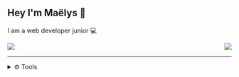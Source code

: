 ## Hey I'm Maëlys 👋
I am a web developer junior 💻
<!-- Top lang -->
<a><img align="center" src="https://github-readme-stats.vercel.app/api/top-langs/?username=maelysdcb&layout=compact&theme=apprentice&bg_color=00000000&hide_border=true&hide=html,css#gh-dark-mode-only" /><img align="right" src="https://github-readme-stats.vercel.app/api?username=maelysdcb&hide=prs,issues&show_icons=true&theme=vue-dark&bg_color=00000000&hide_border=true&custom_title=My-GitHub-Stats#gh-dark-mode-only" /></a>

---
<details>
  <summary>⚙️ Tools</summary>
  
  #### Languages :
> <img align="left" alt="JavaScript" width="30px" src="https://cdn.jsdelivr.net/gh/devicons/devicon/icons/javascript/javascript-plain.svg" />
<img align="left" alt="Php" width="30px" src="https://cdn.jsdelivr.net/gh/devicons/devicon/icons/php/php-plain.svg" />
<img align="left" alt="MySQL" width="30px" src="https://cdn.jsdelivr.net/gh/devicons/devicon/icons/mysql/mysql-original.svg" />
<img align="left" alt="CSS" width="30px" src="https://cdn.jsdelivr.net/gh/devicons/devicon/icons/css3/css3-original.svg" />
<img align="left" alt="HTML" width="30px" src="https://cdn.jsdelivr.net/gh/devicons/devicon/icons/html5/html5-original.svg" />
<br />

#### Frameworks, platforms, libraries :
> <img align="left" alt="Bootstrap" width="30px" src="https://cdn.jsdelivr.net/gh/devicons/devicon/icons/bootstrap/bootstrap-original.svg" />
<img align="left" alt="Sass" width="30px" src="https://cdn.jsdelivr.net/gh/devicons/devicon/icons/sass/sass-original.svg" />
<br />

#### Design :
> <img align="left" alt="Figma" width="30px" src="https://cdn.jsdelivr.net/gh/devicons/devicon/icons/figma/figma-original.svg" />
<img align="left" alt="Xd" width="30px" src="https://cdn.jsdelivr.net/gh/devicons/devicon/icons/xd/xd-line.svg" />
<br />
</details>
